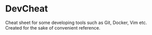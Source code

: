 # DevCheat
Cheat sheet for some developing tools such as Git, Docker, Vim etc. Created for the sake of convenient reference.
